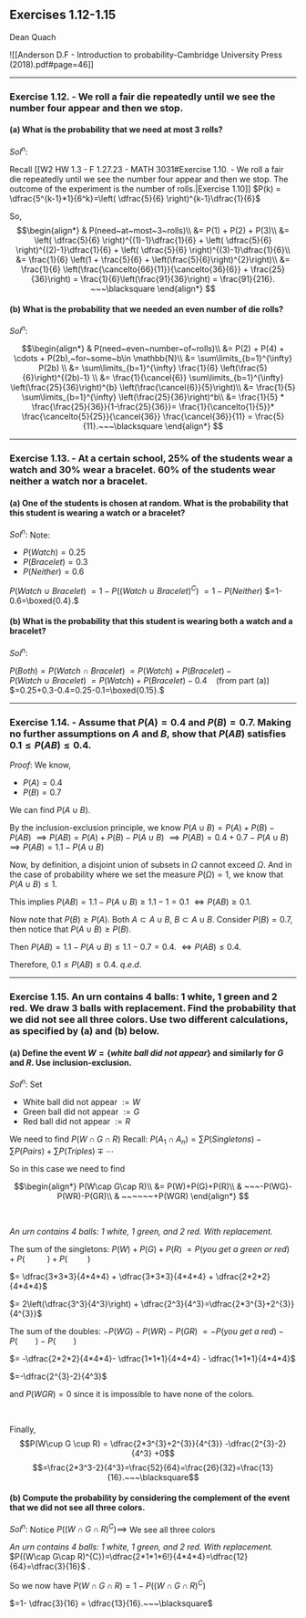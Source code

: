 ## Exercises 1.12-1.15
Dean Quach

![[Anderson D.F - Introduction to probability-Cambridge University Press (2018).pdf#page=46]]

---
### Exercise 1.12. - We roll a fair die repeatedly until we see the number four appear and then we stop. 
#### (a) What is the probability that we need at most 3 rolls? 
$Sol^n:$

Recall [[W2 HW 1.3 - F 1.27.23 - MATH 3031#Exercise 1.10. - We roll a fair die repeatedly until we see the number four appear and then we stop. The outcome of the experiment is the number of rolls.|Exercise 1.10]]
$P(k) = \dfrac{5^{k-1}*1}{6^k}=\left( \dfrac{5}{6} \right)^{k-1}\dfrac{1}{6}$

So, 
$$\begin{align*}
& P(need~at~most~3~rolls)\\
&= P(1) + P(2) + P(3)\\
&= \left( \dfrac{5}{6} \right)^{(1)-1}\dfrac{1}{6} + \left( \dfrac{5}{6} \right)^{(2)-1}\dfrac{1}{6} + \left( \dfrac{5}{6} \right)^{(3)-1}\dfrac{1}{6}\\
&= \frac{1}{6} \left(1 + \frac{5}{6} + \left(\frac{5}{6}\right)^{2}\right)\\
&= \frac{1}{6} \left(\frac{\cancelto{66}{11}}{\cancelto{36}{6}} + \frac{25}{36}\right) = \frac{1}{6}\left(\frac{91}{36}\right) = \frac{91}{216}. ~~~\blacksquare
\end{align*}
$$

#### (b) What is the probability that we needed an even number of die rolls?
$Sol^n:$

$$\begin{align*}
& P(need~even~number~of~rolls)\\
&= P(2) + P(4) + \cdots + P(2b),~for~some~b\in \mathbb{N}\\
&= \sum\limits_{b=1}^{\infty} P(2b) \\
&= \sum\limits_{b=1}^{\infty} \frac{1}{6} \left(\frac{5}{6}\right)^{(2b)-1} \\
&= \frac{1}{\cancel{6}} \sum\limits_{b=1}^{\infty} \left(\frac{25}{36}\right)^{b} \left(\frac{\cancel{6}}{5}\right)\\
&= \frac{1}{5} \sum\limits_{b=1}^{\infty} \left(\frac{25}{36}\right)^b\\
&= \frac{1}{5} * \frac{\frac{25}{36}}{1-\frac{25}{36}}= \frac{1}{\cancelto{1}{5}}* \frac{\cancelto{5}{25}}{\cancel{36}} \frac{\cancel{36}}{11} = \frac{5}{11}.~~~\blacksquare
\end{align*}
$$


---

### Exercise 1.13. - At a certain school, 25% of the students wear a watch and 30% wear a bracelet. 60% of the students wear neither a watch nor a bracelet. 

#### (a) One of the students is chosen at random. What is the probability that this student is wearing a watch or a bracelet? 
$Sol^n:$
Note: 
- $P(Watch)=0.25$
- $P(Bracelet)=0.3$
- $P(Neither)=0.6$

$P(Watch ~\cup~ Bracelet)$
$=1-P((Watch ~\cup~ Bracelet)^C)$
$=1-P(Neither)$
$=1-0.6=\boxed{0.4}.$

#### (b) What is the probability that this student is wearing both a watch and a bracelet?
$Sol^n:$

$P(Both) = P(Watch ~\cap~ Bracelet)$
$= P(Watch) + P(Bracelet) - P(Watch ~\cup~ Bracelet)$
$= P(Watch) + P(Bracelet) - 0.4~~~$ (from part (a))
$=0.25+0.3-0.4=0.25-0.1=\boxed{0.15}.$

---
### Exercise 1.14. - Assume that $P(A) = 0.4$ and $P(B) = 0.7$. Making no further assumptions on $A$ and $B$, show that $P(AB)$ satisfies $0.1 ≤ P(AB) ≤ 0.4$. 
$Proof:$
We know,
- $P(A)=0.4$
- $P(B)=0.7$

We can find $P(A \cup B)$.

By the inclusion-exclusion principle, we know
$P(A \cup B)=P(A)+P(B) - P(AB)$
$\implies P(AB)= P(A) + P(B) - P(A \cup B)$
$\implies P(AB)=0.4+0.7 - P(A \cup B)$
$\implies P(AB)=1.1 - P(A \cup B)$

Now, by definition, a disjoint union of subsets in $\Omega$ cannot exceed $\Omega$. 
And in the case of probability where we set the measure $P(\Omega)=1$, we know that $P(A \cup B) \leq 1.$

This implies $P(AB) =1.1-P(A \cup B) \geq 1.1 -1=0.1$
$\iff P(AB)\geq 0.1.$

Now note that $P(B)\geq P(A)$.
Both $A\subset A \cup B,~B\subset A \cup B$.
Consider $P(B)=0.7$, then notice that $P(A \cup B) \geq P(B)$.

Then $P(AB)=1.1-P(A\cup B) \leq 1.1 - 0.7 = 0.4$.
$\iff P(AB)\leq 0.4$.

Therefore, $0.1 \leq P(AB) \leq 0.4$.
$q.e.d.$


---
### Exercise 1.15. An urn contains 4 balls: 1 white, 1 green and 2 red. We draw 3 balls with replacement. Find the probability that we did not see all three colors. Use two different calculations, as specified by (a) and (b) below. 

#### (a) Define the event $W = \{white ~ball ~did ~not ~appear\}$ and similarly for $G$ and $R$. Use inclusion-exclusion. 
$Sol^n:$ 
Set 
- White ball did not appear $:= W$
- Green ball did not appear $:= G$
- Red ball did not appear $:= R$

We need to find $P(W \cap G\cap R)$
Recall: 
$P(A_{1} \cap A_{n}) = \sum P(Singletons) - \sum P(Pairs)+\sum P(Triples) \mp \cdots$

So in this case we need to find

$$\begin{align*}
P(W\cap G\cap R)\\
&= P(W)+P(G)+P(R)\\
& ~~~-P(WG)-P(WR)-P(GR)\\
& ~~~~~~+P(WGR)
\end{align*}
$$

<br>

*An urn contains 4 balls: 1 white, 1 green, and 2 red. With replacement.*

The sum of the singletons: 
$P(W) + P(G) + P(R)$
$= P(you~get~a~green~or~red) + P(~~~~~~~~~~) + P(~~~~~~~~~)$

$= \dfrac{3*3*3}{4*4*4} + \dfrac{3*3*3}{4*4*4} + \dfrac{2*2*2}{4*4*4}$

$= 2\left(\dfrac{3^3}{4^3}\right) + \dfrac{2^3}{4^3}=\dfrac{2*3^{3}+2^{3}}{4^{3}}$

The sum of the doubles: 
$-P(WG)-P(WR)-P(GR)$
$=-P(you~get~a~red)-P(~~~~~~~~)-P(~~~~~~~~)$

$= -\dfrac{2*2*2}{4*4*4}- \dfrac{1*1*1}{4*4*4} - \dfrac{1*1*1}{4*4*4}$

$=-\dfrac{2^{3}-2}{4^3}$

and $P(WGR)=0$ since it is impossible to have none of the colors.

<br>

Finally,
$$P(W\cup G \cup R) = \dfrac{2*3^{3}+2^{3}}{4^{3}} -\dfrac{2^{3}-2}{4^3} +0$$
$$=\frac{2*3^3-2}{4^3}=\frac{52}{64}=\frac{26}{32}=\frac{13}{16}.~~~\blacksquare$$


#### (b) Compute the probability by considering the complement of the event that we did not see all three colors.

$Sol^n:$
Notice
$P((W\cap G\cap R)^{C})\implies$ We see all three colors

*An urn contains 4 balls: 1 white, 1 green, and 2 red. With replacement.*
$P((W\cap G\cap R)^{C})=\dfrac{2*1*1*6!}{4*4*4}=\dfrac{12}{64}=\dfrac{3}{16}$ .

So we now have 
$P(W\cap G\cap R)=1-P((W\cap G\cap R)^{C})$

$=1- \dfrac{3}{16} = \dfrac{13}{16}.~~~\blacksquare$